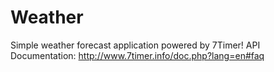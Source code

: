 # Weather

Simple weather forecast application powered by 7Timer! API
Documentation: http://www.7timer.info/doc.php?lang=en#faq
